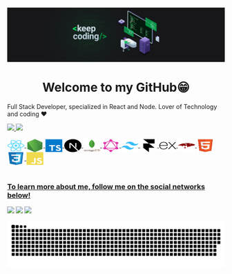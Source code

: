 ![Sem Título-1](https://github.com/Rhulys/Rhulys/blob/main/1588263889764.jpeg)

 
 <h1 align="center"> Welcome to my GitHub😁 </h1>
 
 Full Stack Developer, specialized in React and Node.
 Lover of Technology and coding ❤️
 
  <div>
    <a href="https://github.com/Rhulys">
    <img height="180em" src="https://github-readme-stats.vercel.app/api?username=Rhulys&show_icons=true&theme=tokyonight&include_all_commits=true&count_private=true"/>
    <img height="180em" src="https://github-readme-stats.vercel.app/api/top-langs/?username=Rhulys&layout=compact&langs_count=6&theme=tokyonight"/>
 </div>
     
 <div style="display: inline_block"><br>
    <img align="center" alt="REACT" height="30" width="40" src="https://raw.githubusercontent.com/devicons/devicon/master/icons/react/react-original.svg">
    <img align="center" alt="NODE" height="30" width="40" src="https://github.com/devicons/devicon/blob/master/icons/nodejs/nodejs-original.svg"> 
    <img align="center" alt="TYPESCRIPT" height="30" width="40" src="https://raw.githubusercontent.com/devicons/devicon/6910f0503efdd315c8f9b858234310c06e04d9c0/icons/typescript/typescript-original.svg">
    <img align="center" alt="NEXT" height="30" width="40" src="https://raw.githubusercontent.com/devicons/devicon/6910f0503efdd315c8f9b858234310c06e04d9c0/icons/nextjs/nextjs-plain.svg">
    <img align="center" alt="MONGODB" height="30" width="40" src="https://github.com/devicons/devicon/blob/master/icons/mongodb/mongodb-original-wordmark.svg">
    <img align="center" alt="GRAPHQL" height="30" width="40" src="https://github.com/devicons/devicon/blob/master/icons/graphql/graphql-plain.svg">
    <img align="center" alt="TAILWIND" height="30" width="40" src="https://raw.githubusercontent.com/devicons/devicon/6910f0503efdd315c8f9b858234310c06e04d9c0/icons/tailwindcss/tailwindcss-original.svg">
    <img align="center" alt="FRAMERMOTION" height="30" width="40" src="https://github.com/devicons/devicon/blob/master/icons/framermotion/framermotion-original.svg">
    <img align="center" alt="EXPRESS" height="30" width="40" src="https://github.com/devicons/devicon/blob/master/icons/express/express-original.svg">
    <img align="center" alt="MONGOOSE" height="30" width="40" src="https://github.com/devicons/devicon/blob/master/icons/mongoose/mongoose-original.svg">
    <img align="center" alt="HTML" height="30" width="40" src="https://raw.githubusercontent.com/devicons/devicon/master/icons/html5/html5-original.svg">
    <img align="center" alt="CSS" height="30" width="40" src="https://raw.githubusercontent.com/devicons/devicon/master/icons/css3/css3-original.svg">
    <img align="center" alt="Js" height="30" width="40" src="https://raw.githubusercontent.com/devicons/devicon/master/icons/javascript/javascript-plain.svg">
 </div>
  
 <br>
  
 ### To learn more about me, follow me on the social networks below!
  
 <div> 
   <a href="https://www.instagram.com/o_rhulys/" target="_blank"><img src="https://img.shields.io/badge/-Instagram-%23E4405F?style=for-the-badge&logo=instagram&logoColor=white" target="_blank"></a>
   <a href = "mailto:rhulyanderson.s@gmail.com"><img src="https://img.shields.io/badge/-Gmail-%23333?style=for-the-badge&logo=gmail&logoColor=white" target="_blank"></a>
   <a href="https://www.linkedin.com/in/rhulyanderson-sander-de-paula-silva-679419315" target="_blank"><img src="https://img.shields.io/badge/-LinkedIn-%230077B5?style=for-the-badge&logo=linkedin&logoColor=white" target="_blank"></a>
 </div>
 
 ![snake gif](https://github.com/Rhulys/Rhulys/blob/output/snake.svg)
